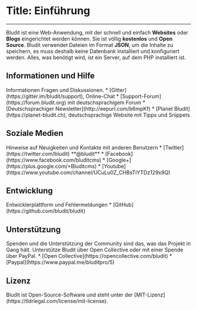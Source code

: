 # Title: Einführung
<!-- Position: 1 -->
---

Bludit ist eine Web-Anwendung, mit der schnell und einfach **Websites** oder **Blogs** eingerichtet werden können. Sie ist völlig **kostenlos** und **Open Source**. Bludit verwendet Dateien im Format **JSON**, um die Inhalte zu speichern, es muss deshalb keine Datenbank installiert und konfiguriert werden. Alles, was benötigt wird, ist ein Server, auf dem PHP installiert ist.

<h2 id="hilfe">Informationen und Hilfe</h2>
Informationen Fragen und Diskussionen.
* [Gitter](https://gitter.im/bludit/support), Online-Chat
* [Support-Forum](https://forum.bludit.org) mit deutschsprachigem Forum
* [Deutschsprachiger Newsletter](http://eepurl.com/b6mpKf)
* [Planet Bludit](https://planet-bludit.ch), deutschsprachige Website mit Tipps und Snippets


<h2 id="hilfe">Soziale Medien</h2>
Hinweise auf Neuigkeiten und Kontakte mit anderen Benutzern
* [Twitter](https://twitter.com/bludit) **@bludit**
* [Facebook](https://www.facebook.com/bluditcms)
* [Google+](https://plus.google.com/+Bluditcms)
* [Youtube](https://www.youtube.com/channel/UCuLu0Z_CHBsTiYTDz129x9Q)

<h2 id="entwicklung">Entwicklung</h2>
Entwicklerplattform und Fehlermeldungen
* [GitHub](https://github.com/bludit/bludit)

<h2 id="spenden">Unterstützung</h2>
Spenden und die Unterstützung der Community sind das, was das Projekt in Gang hält. Unterstütze Bludit über Open Collective oder mit einer Spende über PayPal.
* [Open Collective](https://opencollective.com/bludit)
* [Paypal](https://www.paypal.me/bluditpro/5)

<h2 id="lizenz">Lizenz</h2>
Bludit ist Open-Source-Software und steht unter der [MIT-Lizenz](https://tldrlegal.com/license/mit-license).
